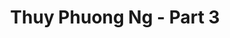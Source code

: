 ---
layout: album
resource: instagram
title: "Thuy Phuong Ng - Part 3"
description: "Instagram album of Thuy Phuong Ng, part 3.</br> Username: imphuon.g"
active: gallery
album-title: "Thuy Phuong Ng"
images:
  - image_path: imphuon.g/3/20240605_173308_447714157_7561041853986510_7833418497882447105_n.jpg
  - image_path: imphuon.g/3/20240605_173308_447771476_867636518525191_4437730293194681603_n.jpg
  - image_path: imphuon.g/3/20240626_175300_448264147_482126340975555_1995857251791137941_n.jpg
  - image_path: imphuon.g/3/20240626_175300_449071700_1488597128533036_626109524957843984_n.jpg
  - image_path: imphuon.g/3/20240626_175300_449202410_2159371827755050_8030198883274519521_n.jpg
  - image_path: imphuon.g/3/20240718_175346_451959455_1016557906813479_8917216158730013532_n.jpg
  - image_path: imphuon.g/3/447990592_18349713439104936_9179103237886289708_n.jpg
  - image_path: imphuon.g/3/449144357_3693201607558214_5017054592488002498_n.jpg
  - image_path: imphuon.g/3/449790781_18353420986104936_5996058368132215912_n.jpg
  - image_path: imphuon.g/3/468309110_18374997880104936_5812415770358547958_n.jpg
---